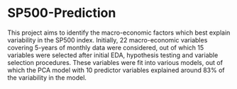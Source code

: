 # SP500-Prediction
This project aims to identify the macro-economic factors which best explain variability in the SP500 index. 
Initially, 22 macro-economic variables covering 5-years of monthly data were considered, out of which 15 variables were selected after initial EDA, hypothesis testing and variable selection procedures. These variables were fit into various models, out of which the PCA model with 10 predictor variables explained around 83% of the variability in the model. 
